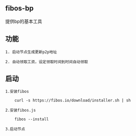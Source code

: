 ## fibos-bp

提供bp的基本工具

## 功能

	1. 启动节点生成更新p2p地址

	2. 自动领取工资，设定领取时间到时间自动领取

## 启动
	
	1.安装fibos 

		curl -s https://fibos.io/download/installer.sh | sh

	2.安装fibos.js

		fibos --install

	3.启动节点

